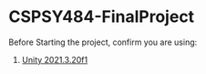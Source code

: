# CSPSY484-FinalProject

Before Starting the project, confirm you are using:
1. [Unity 2021.3.20f1](https://unity.com/releases/editor/whats-new/2021.3.20)

